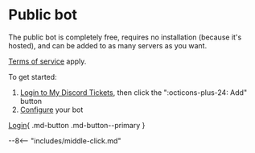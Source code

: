 # Public bot

The public bot is completely free, requires no installation (because it's hosted), and can be added to as many servers as you want.

[Terms of service](./terms.md) apply.

To get started:

1. [Login to My Discord Tickets](https://my.discordtickets.app/settings), then click the ":octicons-plus-24: Add" button
2. [Configure](configuration/index.md) your bot

[Login](https://my.discordtickets.app/settings){ .md-button .md-button--primary }

--8<-- "includes/middle-click.md"